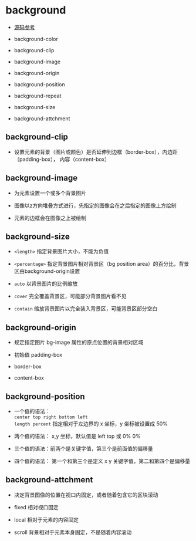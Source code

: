 # background

- [源码参考](https://github.com/duzit/du-css/blob/master/src/propertys/background.html)

- background-color 
- background-clip 
- background-image 
- background-origin 
- background-position 
- background-repeat 
- background-size 
- background-attchment 

## background-clip 

- 设置元素的背景（图片或颜色）是否延伸到边框（border-box），内边距（padding-box），
内容（content-box）

## background-image

- 为元素设置一个或多个背景图片

- 图像以z方向堆叠方式进行，先指定的图像会在之后指定的图像上方绘制

- 元素的边框会在图像之上被绘制 

## background-size

- `<length>` 指定背景图片大小，不能为负值

- `<percentage>` 指定背景图片相对背景区（bg position area）的百分比，背景区由background-origin设置

- `auto` 以背景图片的比例缩放

- `cover` 完全覆盖背景区，可能部分背景图片看不见

- `contain` 缩放背景图片以完全装入背景区，可能背景区部分空白

## background-origin

- 规定指定图片 bg-image 属性的原点位置的背景相对区域

- 初始值 padding-box

- border-box 

- content-box

## background-position 

- 一个值的语法：   
`center top right bottom left`  
`length percent` 指定相对于左边界的 x 坐标，y 坐标被设置成 50%

- 两个值的语法： x,y 坐标，默认值是 left top 或 0% 0% 

- 三个值的语法：前两个是关键字值，第三个是前面值的偏移量

- 四个值的语法： 第一个和第三个是定义 x y 关键字值，第二和第四个是偏移量

## background-attchment

- 决定背景图像的位置在视口内固定，或者随着包含它的区块滚动

- fixed 相对视口固定

- local 相对于元素的内容固定

- scroll 背景相对于元素本身固定，不是随着内容滚动
